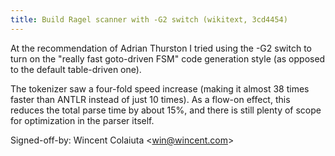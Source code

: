 ```yaml
---
title: Build Ragel scanner with -G2 switch (wikitext, 3cd4454)
---
```


At the recommendation of Adrian Thurston I tried using the -G2 switch to turn on the "really fast goto-driven FSM" code generation style (as opposed to the default table-driven one).

The tokenizer saw a four-fold speed increase (making it almost 38 times faster than ANTLR instead of just 10 times). As a flow-on effect, this reduces the total parse time by about 15%, and there is still plenty of scope for optimization in the parser itself.

Signed-off-by: Wincent Colaiuta &lt;win@wincent.com&gt;
